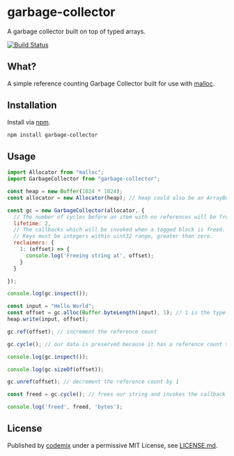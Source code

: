 # garbage-collector
A garbage collector built on top of typed arrays.

[![Build Status](https://travis-ci.org/codemix/garbage-collector.svg?branch=master)](https://travis-ci.org/codemix/garbage-collector)

## What?
A simple reference counting Garbage Collector built for use with [malloc](https://github.com/codemix/malloc).

## Installation

Install via [npm](https://npmjs.org/package/garbage-collector).
```sh
npm install garbage-collector
```

## Usage

```js
import Allocator from "malloc";
import GarbageCollector from "garbage-collector";

const heap = new Buffer(1024 * 1024);
const allocator = new Allocator(heap); // heap could also be an ArrayBuffer

const gc = new GarbageCollector(allocator, {
  // The number of cycles before an item with no references will be freed.
  lifetime: 2,
  // The callbacks which will be invoked when a tagged block is freed.
  // Keys must be integers within uint32 range, greater than zero.
  reclaimers: {
    1: (offset) => {
      console.log('Freeing string at', offset);
    }
  }

});

console.log(gc.inspect());

const input = "Hello World";
const offset = gc.alloc(Buffer.byteLength(input), 1); // 1 is the type tag, it's optional.
heap.write(input, offset);

gc.ref(offset); // increment the reference count

gc.cycle(); // our data is preserved because it has a reference count > 0

console.log(gc.inspect());

console.log(gc.sizeOf(offset));

gc.unref(offset); // decrement the reference count by 1

const freed = gc.cycle(); // frees our string and invokes the callback

console.log('freed', freed, 'bytes');
```


## License

Published by [codemix](http://codemix.com/) under a permissive MIT License, see [LICENSE.md](./LICENSE.md).
